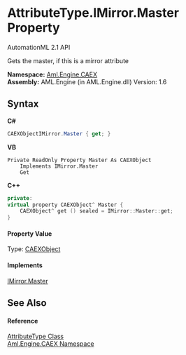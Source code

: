 # AttributeType.IMirror.Master Property 
AutomationML 2.1 API 

Gets the master, if this is a mirror attribute

**Namespace:**&nbsp;<a href="N_Aml_Engine_CAEX">Aml.Engine.CAEX</a><br />**Assembly:**&nbsp;AML.Engine (in AML.Engine.dll) Version: 1.6

## Syntax

**C#**<br />
``` C#
CAEXObjectIMirror.Master { get; }
```

**VB**<br />
``` VB
Private ReadOnly Property Master As CAEXObject
	Implements IMirror.Master
	Get
```

**C++**<br />
``` C++
private:
virtual property CAEXObject^ Master {
	CAEXObject^ get () sealed = IMirror::Master::get;
}
```


#### Property Value
Type: <a href="T_Aml_Engine_CAEX_CAEXObject">CAEXObject</a>

#### Implements
<a href="P_Aml_Engine_CAEX_IMirror_Master">IMirror.Master</a><br />

## See Also


#### Reference
<a href="T_Aml_Engine_CAEX_AttributeType">AttributeType Class</a><br /><a href="N_Aml_Engine_CAEX">Aml.Engine.CAEX Namespace</a><br />